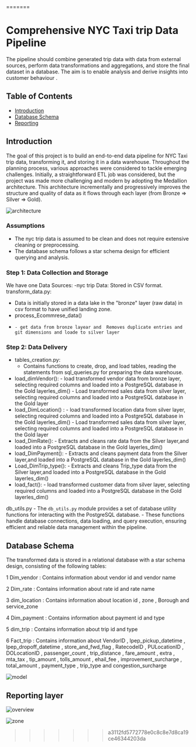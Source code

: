 
=======
# Comprehensive NYC Taxi trip Data Pipeline

The pipeline should combine generated trip data with data from external sources, perform data
transformations and aggregations, and store the final dataset in a database. 
The aim is to enable analysis and derive insights into customer behaviour .

## Table of Contents
- [Introduction](#introduction)
- [Database Schema](#database-schema)
- [Reporting](#reporting-layer)

## Introduction
The goal of this project is to build an end-to-end data pipeline for NYC Taxi trip data, transforming it, and storing it in a data warehouse. Throughout the planning process, various approaches were considered to tackle emerging challenges. 
Initially, a straightforward ETL job was considered, but the project was made more challenging and modern by adopting the Medallion architecture. 
This architecture incrementally and progressively improves the structure and quality of data as it flows through each layer (from Bronze ⇒ Silver ⇒ Gold).

![architecture](https://github.com/MAHMOUDMAMDOH8/E2E-NYC_Taxi-data-pipeline/assets/111503676/96381be5-097a-4cd5-b448-c6cc80282780)

### Assumptions
- The nyc trip data is assumed to be clean and does not require extensive cleaning or preprocessing.
- The database schema follows a star schema design for efficient querying and analysis.
### Step 1: Data Collection and Storage
We have  one Data Sources:
  -nyc trip  Data: Stored in CSV format. 
transform_data.py:
 -  Data is initially stored in a data lake in the "bronze" layer (raw data) in csv format to have unified landing zone.
 -  process_Ecommrese_data()
 -     - get data from bronze layear and  Removes duplicate entries and git dimensions and loade to silver layer
### Step 2: Data Delivery
 - tables_creation.py:
    - Contains functions to create, drop, and load tables, reading the statements from sql_queries.py for preparing the data warehouse.
 - load_dimVendor():
        - load transformed vendor data from  bronze layer, selecting required columns and loaded into a PostgreSQL database in the Gold layerles_dim()
        - Load transformed sales data from silver layer, selecting required columns and loaded into a PostgreSQL database in the Gold layer
 - load_DimLocation() :
        -  load transformed  location data from  silver layer, selecting required columns and loaded into a PostgreSQL database in the Gold layerles_dim()
        -  Load transformed sales data from silver layer, selecting required columns and loaded into a PostgreSQL database in the Gold layer
 - load_DimRate():
        -  Extracts and cleans rate data from the Silver layer,and loaded into a PostgreSQL database in the Gold layerles_dim()
 - load_DimPayment():
        -  Extracts and cleans payment data from the Silver layer,and loaded into a PostgreSQL database in the Gold layerles_dim()
 - Load_DimTrip_type():
        -  Extracts and cleans Trip_type data from the Silver layer,and loaded into a PostgreSQL database in the Gold layerles_dim()
 - load_fact():
        - load transformed customer data from  silver layer, selecting required columns and loaded into a PostgreSQL database in the Gold layerles_dim()
   
  db_utils.py
    - The `db_utils.py` module provides a set of database utility functions for interacting with the PostgreSQL database. 
    - These functions handle database connections, data loading, and query execution, ensuring efficient and reliable data management within the pipeline.

## Database Schema 
The transformed data is stored in a relational database with a star schema design, consisting of the following tables:

1 Dim_vendor : Contains information about vendor id and vendor name

2 Dim_rate : Contains information about rate id and rate name 

3 dim_location : Contains information about location id , zone , Borough and service_zone 

4 Dim_payment : Contains information about payment id and type

5 dim_trip : Contains information about trip id and type

6 Fact_trip : Contains information about VendorID  , lpep_pickup_datetime , lpep_dropoff_datetime , store_and_fwd_flag , RatecodeID  , PULocationID , DOLocationID  , passenger_count , trip_distance , fare_amount , extra , mta_tax , tip_amount , tolls_amount , ehail_fee , improvement_surcharge , total_amount , payment_type , trip_type and congestion_surcharge

![model](https://github.com/MAHMOUDMAMDOH8/E2E-NYC_Taxi-data-pipeline/assets/111503676/649b3dba-1fcd-47e6-8b6a-2a9f67d65be9)

## Reporting layer

![overview](https://github.com/MAHMOUDMAMDOH8/E2E-NYC_Taxi-data-pipeline/assets/111503676/baa3e122-0281-4242-a803-72b68d4bb857)

![zone](https://github.com/MAHMOUDMAMDOH8/E2E-NYC_Taxi-data-pipeline/assets/111503676/5aa52697-a4cc-43b4-b48a-95d7e6274546)








>>>>>>> a3112fd5772778e0c8c8e7d8ca19ce46344203da
